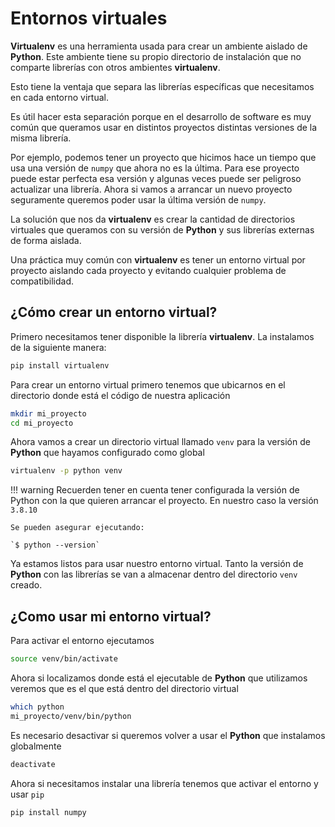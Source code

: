 Entornos virtuales
==================

**Virtualenv** es una herramienta usada para crear un ambiente aislado de
**Python**. Este ambiente tiene su propio directorio de instalación que no
comparte librerías con otros ambientes **virtualenv**.

Esto tiene la ventaja que separa las librerías específicas que necesitamos en
cada entorno virtual.

Es útil hacer esta separación porque en el desarrollo de software es muy común
que queramos usar en distintos proyectos distintas versiones de la misma
librería.

Por ejemplo, podemos tener un proyecto que hicimos hace un tiempo que usa una
versión de `numpy` que ahora no es la última. Para ese proyecto puede estar
perfecta esa versión y algunas veces puede ser peligroso actualizar una
librería. Ahora si vamos a arrancar un nuevo proyecto seguramente queremos poder
usar la última versión de `numpy`.

La solución que nos da **virtualenv** es crear la cantidad de directorios
virtuales que queramos con su versión de **Python** y sus librerías externas de
forma aislada.

Una práctica muy común con **virtualenv** es tener un entorno virtual por
proyecto aislando cada proyecto y evitando cualquier problema de compatibilidad.

## ¿Cómo crear un entorno virtual?

Primero necesitamos tener disponible la librería **virtualenv**. La instalamos
de la siguiente manera:

```bash
pip install virtualenv
```

Para crear un entorno virtual primero tenemos que ubicarnos en el directorio
donde está el código de nuestra aplicación

```bash
mkdir mi_proyecto
cd mi_proyecto
```

Ahora vamos a crear un directorio virtual llamado `venv` para la versión de
**Python** que hayamos configurado como global

```bash
virtualenv -p python venv
```

!!! warning
    Recuerden tener en cuenta tener configurada la versión de Python con la que
    quieren arrancar el proyecto. En nuestro caso la versión `3.8.10`

    Se pueden asegurar ejecutando:

    `$ python --version`

Ya estamos listos para usar nuestro entorno virtual. Tanto la versión de
**Python** con las librerías se van a almacenar dentro del directorio `venv`
creado.

## ¿Como usar mi entorno virtual?

Para activar el entorno ejecutamos

```bash
source venv/bin/activate
```

Ahora si localizamos donde está el ejecutable de **Python** que utilizamos
veremos que es el que está dentro del directorio virtual

```bash
which python
mi_proyecto/venv/bin/python
```

Es necesario desactivar si queremos volver a usar el **Python** que instalamos
globalmente

```bash
deactivate
```

Ahora si necesitamos instalar una librería tenemos que activar el entorno y
usar `pip`

```bash
pip install numpy
```
